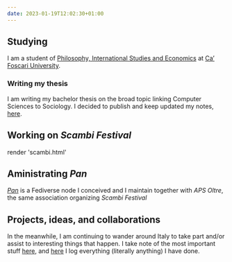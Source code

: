 ```yaml
---
date: 2023-01-19T12:02:30+01:00
---
```

## Studying

I am a student of [Philosophy, International Studies and Economics](https://unive.it/pise 'PISE course page on UniVe website') at [Ca’ Foscari University](https://unive.it 'Ca’ Foscari University website').

### Writing my thesis

I am writing my bachelor thesis on the broad topic linking Computer Sciences to Sociology. I decided to publish and keep updated my notes, [here](/csss/).

## Working on <cite>Scambi Festival</cite>

render 'scambi.html'

## Aministrating <cite>Pan</cite>

<cite>[Pan](https://pan.rent 'Pan social')</cite> is a Fediverse node I conceived and I maintain together with <cite>APS Oltre</cite>, the same association organizing <cite>Scambi Festival</cite>

## Projects, ideas, and collaborations

In the meanwhile, I am continuing to wander around Italy to take part and/or assist to interesting things that happen. I take note of the most important stuff [here](https://tommi.space/stuff 'Stuff - tommi.space'), and <a href='https://tommi.space/tutto' hreflang='it' title='Tutto quello che ho fatto'>here</a> I log everything (literally anything) I have done.
